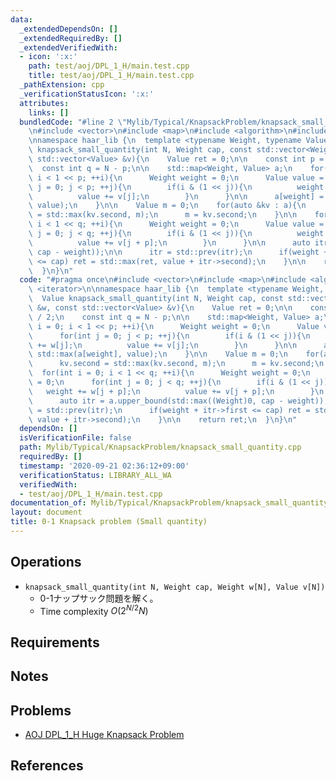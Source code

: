 ```yaml
---
data:
  _extendedDependsOn: []
  _extendedRequiredBy: []
  _extendedVerifiedWith:
  - icon: ':x:'
    path: test/aoj/DPL_1_H/main.test.cpp
    title: test/aoj/DPL_1_H/main.test.cpp
  _pathExtension: cpp
  _verificationStatusIcon: ':x:'
  attributes:
    links: []
  bundledCode: "#line 2 \"Mylib/Typical/KnapsackProblem/knapsack_small_quantity.cpp\"\
    \n#include <vector>\n#include <map>\n#include <algorithm>\n#include <iterator>\n\
    \nnamespace haar_lib {\n  template <typename Weight, typename Value>\n  Value\
    \ knapsack_small_quantity(int N, Weight cap, const std::vector<Weight> &w, const\
    \ std::vector<Value> &v){\n    Value ret = 0;\n\n    const int p = N / 2;\n  \
    \  const int q = N - p;\n\n    std::map<Weight, Value> a;\n    for(int i = 0;\
    \ i < 1 << p; ++i){\n      Weight weight = 0;\n      Value value = 0;\n      for(int\
    \ j = 0; j < p; ++j){\n        if(i & (1 << j)){\n          weight += w[j];\n\
    \          value += v[j];\n        }\n      }\n\n      a[weight] = std::max(a[weight],\
    \ value);\n    }\n\n    Value m = 0;\n    for(auto &kv : a){\n      kv.second\
    \ = std::max(kv.second, m);\n      m = kv.second;\n    }\n\n    for(int i = 0;\
    \ i < 1 << q; ++i){\n      Weight weight = 0;\n      Value value = 0;\n      for(int\
    \ j = 0; j < q; ++j){\n        if(i & (1 << j)){\n          weight += w[j + p];\n\
    \          value += v[j + p];\n        }\n      }\n\n      auto itr = a.upper_bound(std::max((Weight)0,\
    \ cap - weight));\n\n      itr = std::prev(itr);\n      if(weight + itr->first\
    \ <= cap) ret = std::max(ret, value + itr->second);\n    }\n\n    return ret;\n\
    \  }\n}\n"
  code: "#pragma once\n#include <vector>\n#include <map>\n#include <algorithm>\n#include\
    \ <iterator>\n\nnamespace haar_lib {\n  template <typename Weight, typename Value>\n\
    \  Value knapsack_small_quantity(int N, Weight cap, const std::vector<Weight>\
    \ &w, const std::vector<Value> &v){\n    Value ret = 0;\n\n    const int p = N\
    \ / 2;\n    const int q = N - p;\n\n    std::map<Weight, Value> a;\n    for(int\
    \ i = 0; i < 1 << p; ++i){\n      Weight weight = 0;\n      Value value = 0;\n\
    \      for(int j = 0; j < p; ++j){\n        if(i & (1 << j)){\n          weight\
    \ += w[j];\n          value += v[j];\n        }\n      }\n\n      a[weight] =\
    \ std::max(a[weight], value);\n    }\n\n    Value m = 0;\n    for(auto &kv : a){\n\
    \      kv.second = std::max(kv.second, m);\n      m = kv.second;\n    }\n\n  \
    \  for(int i = 0; i < 1 << q; ++i){\n      Weight weight = 0;\n      Value value\
    \ = 0;\n      for(int j = 0; j < q; ++j){\n        if(i & (1 << j)){\n       \
    \   weight += w[j + p];\n          value += v[j + p];\n        }\n      }\n\n\
    \      auto itr = a.upper_bound(std::max((Weight)0, cap - weight));\n\n      itr\
    \ = std::prev(itr);\n      if(weight + itr->first <= cap) ret = std::max(ret,\
    \ value + itr->second);\n    }\n\n    return ret;\n  }\n}\n"
  dependsOn: []
  isVerificationFile: false
  path: Mylib/Typical/KnapsackProblem/knapsack_small_quantity.cpp
  requiredBy: []
  timestamp: '2020-09-21 02:36:12+09:00'
  verificationStatus: LIBRARY_ALL_WA
  verifiedWith:
  - test/aoj/DPL_1_H/main.test.cpp
documentation_of: Mylib/Typical/KnapsackProblem/knapsack_small_quantity.cpp
layout: document
title: 0-1 Knapsack problem (Small quantity)
---
```


## Operations

- `knapsack_small_quantity(int N, Weight cap, Weight w[N], Value v[N])`
	- 0-1ナップサック問題を解く。
	- Time complexity $O(2^{N/2} N)$

## Requirements

## Notes

## Problems

- [AOJ DPL_1_H Huge Knapsack Problem](http://judge.u-aizu.ac.jp/onlinejudge/description.jsp?id=DPL_1_H)

## References

